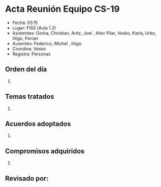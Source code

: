 # Acta Reunión Equipo CS-19

- Fecha: 03.15
- Lugar: FISS (Aula 1.2)
- Asistentes: Gorka, Christian, Aritz, Joel , Aitor
Pilar, Vesko, Karla, Urko, Iñigo, Ferran
- Ausentes: Federico, Michel , Iñigo
- Coordina: Vesko
- Registra: Personas

## Orden del día
1. 

## Temas tratados
1. 

## Acuerdos adoptados
1. 

## Compromisos adquiridos
1. 

## Revisado por:

